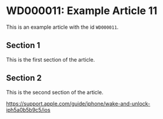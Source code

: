 # WD000011: Example Article 11

This is an example article with the id `WD000011`.

## Section 1

This is the first section of the article.

## Section 2

This is the second section of the article.

https://support.apple.com/guide/iphone/wake-and-unlock-iph5a0b5b9c5/ios
